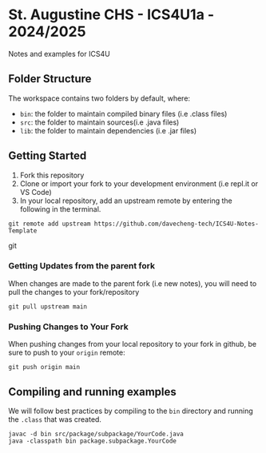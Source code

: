 
# St. Augustine CHS - ICS4U1a - 2024/2025
Notes and examples for ICS4U


## Folder Structure

The workspace contains two folders by default, where:

- `bin`: the folder to maintain compiled binary files (i.e .class files)
- `src`: the folder to maintain sources(i.e .java files)
- `lib`: the folder to maintain dependencies (i.e .jar files)

## Getting Started
1. Fork this repository
2. Clone or import your fork to your development environment (i.e repl.it or VS Code)
3. In your local repository, add an upstream remote by entering the following in the terminal. 
```
git remote add upstream https://github.com/davecheng-tech/ICS4U-Notes-Template
```
git
### Getting Updates from the parent fork
When changes are made to the parent fork (i.e new notes), you will need to pull the changes to your fork/repository
```
git pull upstream main
```

### Pushing Changes to Your Fork
When pushing changes from your local repository to your fork in github, be sure to push to your `origin` remote:
```
git push origin main
```

## Compiling and running examples
We will follow best practices by compiling to the `bin` directory and running the `.class` that was created.
```
javac -d bin src/package/subpackage/YourCode.java
java -classpath bin package.subpackage.YourCode
```
